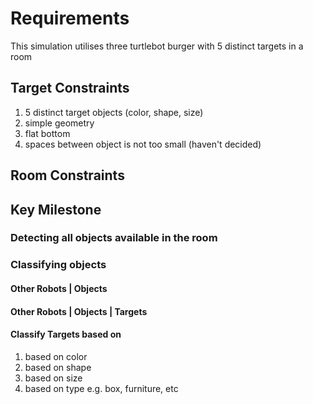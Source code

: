 # Requirements

This simulation utilises three turtlebot burger with 5 distinct targets in a room

## Target Constraints
1. 5 distinct target objects (color, shape, size)
2. simple geometry
3. flat bottom
4. spaces between object is not too small (haven't decided) 

## Room Constraints

## Key Milestone
### Detecting all objects available in the room

### Classifying objects
#### Other Robots | Objects
#### Other Robots | Objects | Targets
#### Classify Targets based on
1. based on color
2. based on shape
3. based on size
4. based on type e.g. box, furniture, etc 
